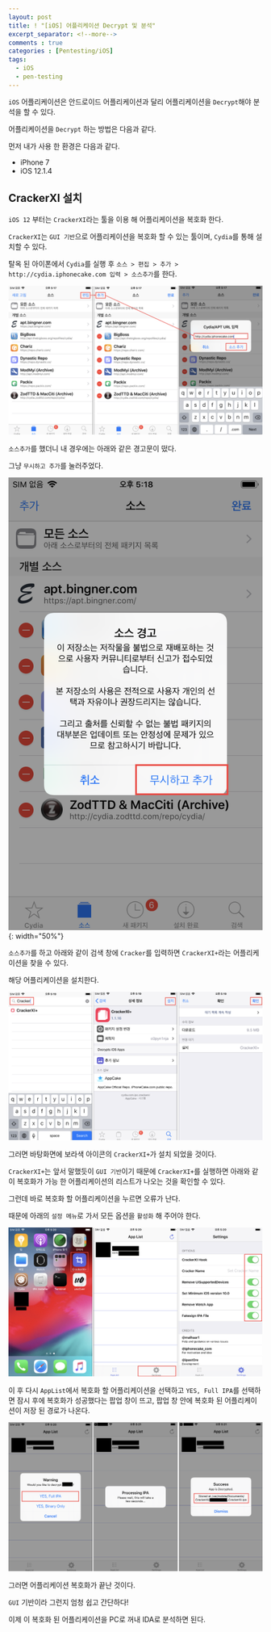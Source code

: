 ```yaml
---
layout: post
title: ! "[iOS] 어플리케이션 Decrypt 및 분석"
excerpt_separator: <!--more-->
comments : true
categories : [Pentesting/iOS]
tags:
  - iOS
  - pen-testing
---
```


`iOS` 어플리케이션은 안드로이드 어플리케이션과 달리 어플리케이션을 `Decrypt`해야 분석을 할 수 있다.  

어플리케이션을 `Decrypt` 하는 방법은 다음과 같다.  

<!--more-->

먼저 내가 사용 한 환경은 다음과 같다.  

* iPhone 7
* iOS 12.1.4

## CrackerXI 설치  

`iOS 12` 부터는 `CrackerXI`라는 툴을 이용 해 어플리케이션을 복호화 한다.  

`CrackerXI`는 `GUI 기반`으로 어플리케이션을 복호화 할 수 있는 툴이며, `Cydia`를 통해 설치할 수 있다.  

탈옥 된 아이폰에서 `Cydia`를 실행 후 `소스 > 편집 > 추가 > http://cydia.iphonecake.com 입력 > 소스추가`를 한다.  

![](/images/pen-testing/ios/decrypt/decrypt_01.png)  

`소스추가`를 했더니 내 경우에는 아래와 같은 경고문이 떴다.  

그냥 `무시하고 추가`를 눌러주었다.  

![](/images/pen-testing/ios/decrypt/decrypt_02.png){: width="50%"}  

`소스추가`를 하고 아래와 같이 검색 창에 `Cracker`를 입력하면 `CrackerXI+`라는 어플리케이션을 찾을 수 있다.  

해당 어플리케이션을 설치한다.  

![](/images/pen-testing/ios/decrypt/decrypt_03.png)  

그러면 바탕화면에 보라색 아이콘의 `CrackerXI+`가 설치 되었을 것이다.  

`CrackerXI+`는 앞서 말했듯이 `GUI 기반`이기 때문에 `CrackerXI+`를 실행하면 아래와 같이 복호화가 가능 한 어플리케이션의 리스트가 나오는 것을 확인할 수 있다.  

그런데 바로 복호화 할 어플리케이션을 누르면 오류가 난다.  

때문에 아래의 `설정 메뉴`로 가서 모든 옵션을 `활성화` 해 주어야 한다.  

![](/images/pen-testing/ios/decrypt/decrypt_04.png)  

이 후 다시 `AppList`에서 복호화 할 어플리케이션을 선택하고 `YES, Full IPA`를 선택하면 잠시 후에 복호화가 성공했다는 팝업 창이 뜨고, 팝업 창 안에 복호화 된 어플리케이션이 저장 된 경로가 나온다.  

![](/images/pen-testing/ios/decrypt/decrypt_05.png)  

그러면 어플리케이션 복호화가 끝난 것이다.  

`GUI` 기반이라 그런지 엄청 쉽고 간단하다!  

이제 이 복호화 된 어플리케이션을 PC로 꺼내 IDA로 분석하면 된다.  
